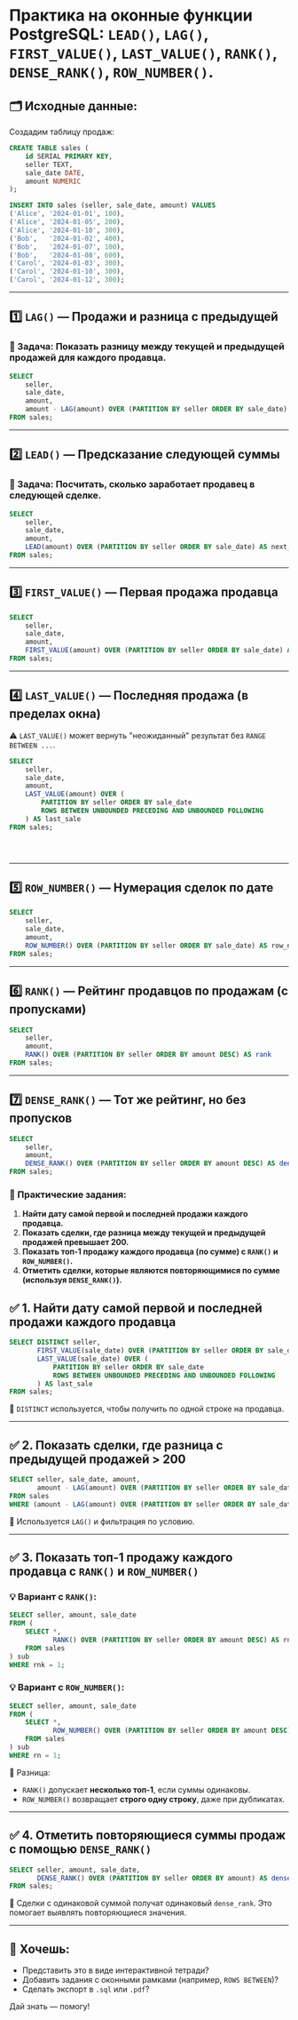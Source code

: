# Практика на оконные функции PostgreSQL: `LEAD()`, `LAG()`, `FIRST_VALUE()`, `LAST_VALUE()`, `RANK()`, `DENSE_RANK()`, `ROW_NUMBER()`.


## 🗂️ Исходные данные:

Создадим таблицу продаж:

```sql
CREATE TABLE sales (
    id SERIAL PRIMARY KEY,
    seller TEXT,
    sale_date DATE,
    amount NUMERIC
);

INSERT INTO sales (seller, sale_date, amount) VALUES
('Alice', '2024-01-01', 100),
('Alice', '2024-01-05', 200),
('Alice', '2024-01-10', 300),
('Bob',   '2024-01-02', 400),
('Bob',   '2024-01-07', 100),
('Bob',   '2024-01-08', 600),
('Carol', '2024-01-03', 300),
('Carol', '2024-01-10', 300),
('Carol', '2024-01-12', 300);
```

---

## 1️⃣ **`LAG()`** — Продажи и разница с предыдущей

### 📌 Задача: Показать разницу между текущей и предыдущей продажей для каждого продавца.

```sql
SELECT
    seller,
    sale_date,
    amount,
    amount - LAG(amount) OVER (PARTITION BY seller ORDER BY sale_date) AS diff
FROM sales;
```

---

## 2️⃣ **`LEAD()`** — Предсказание следующей суммы

### 📌 Задача: Посчитать, сколько заработает продавец в следующей сделке.

```sql
SELECT
    seller,
    sale_date,
    amount,
    LEAD(amount) OVER (PARTITION BY seller ORDER BY sale_date) AS next_amount
FROM sales;
```

---

## 3️⃣ **`FIRST_VALUE()`** — Первая продажа продавца

```sql
SELECT
    seller,
    sale_date,
    amount,
    FIRST_VALUE(amount) OVER (PARTITION BY seller ORDER BY sale_date) AS first_sale
FROM sales;
```

---

## 4️⃣ **`LAST_VALUE()`** — Последняя продажа (в пределах окна)

⚠️ `LAST_VALUE()` может вернуть "неожиданный" результат без `RANGE BETWEEN ...`.

```sql
SELECT
    seller,
    sale_date,
    amount,
    LAST_VALUE(amount) OVER (
        PARTITION BY seller ORDER BY sale_date
        ROWS BETWEEN UNBOUNDED PRECEDING AND UNBOUNDED FOLLOWING
    ) AS last_sale
FROM sales;





```

---

## 5️⃣ **`ROW_NUMBER()`** — Нумерация сделок по дате

```sql
SELECT
    seller,
    sale_date,
    amount,
    ROW_NUMBER() OVER (PARTITION BY seller ORDER BY sale_date) AS row_num
FROM sales;
```

---

## 6️⃣ **`RANK()`** — Рейтинг продавцов по продажам (с пропусками)

```sql
SELECT
    seller,
    amount,
    RANK() OVER (PARTITION BY seller ORDER BY amount DESC) AS rank
FROM sales;
```

---

## 7️⃣ **`DENSE_RANK()`** — Тот же рейтинг, но без пропусков

```sql
SELECT
    seller,
    amount,
    DENSE_RANK() OVER (PARTITION BY seller ORDER BY amount DESC) AS dense_rank
FROM sales;
```



### 📌 Практические задания:

1. **Найти дату самой первой и последней продажи каждого продавца.**
2. **Показать сделки, где разница между текущей и предыдущей продажей превышает 200.**
3. **Показать топ-1 продажу каждого продавца (по сумме) с `RANK()` и `ROW_NUMBER()`.**
4. **Отметить сделки, которые являются повторяющимися по сумме (используя `DENSE_RANK()`).**


## ✅ 1. Найти дату самой первой и последней продажи каждого продавца

```sql
SELECT DISTINCT seller,
       FIRST_VALUE(sale_date) OVER (PARTITION BY seller ORDER BY sale_date) AS first_sale,
       LAST_VALUE(sale_date) OVER (
           PARTITION BY seller ORDER BY sale_date
           ROWS BETWEEN UNBOUNDED PRECEDING AND UNBOUNDED FOLLOWING
       ) AS last_sale
FROM sales;
```

📌 `DISTINCT` используется, чтобы получить по одной строке на продавца.

---

## ✅ 2. Показать сделки, где разница с предыдущей продажей > 200

```sql
SELECT seller, sale_date, amount,
       amount - LAG(amount) OVER (PARTITION BY seller ORDER BY sale_date) AS diff
FROM sales
WHERE (amount - LAG(amount) OVER (PARTITION BY seller ORDER BY sale_date)) > 200;
```

📌 Используется `LAG()` и фильтрация по условию.

---

## ✅ 3. Показать топ-1 продажу каждого продавца с `RANK()` и `ROW_NUMBER()`

### 💡 Вариант с `RANK()`:

```sql
SELECT seller, amount, sale_date
FROM (
    SELECT *,
           RANK() OVER (PARTITION BY seller ORDER BY amount DESC) AS rnk
    FROM sales
) sub
WHERE rnk = 1;
```

### 💡 Вариант с `ROW_NUMBER()`:

```sql
SELECT seller, amount, sale_date
FROM (
    SELECT *,
           ROW_NUMBER() OVER (PARTITION BY seller ORDER BY amount DESC) AS rn
    FROM sales
) sub
WHERE rn = 1;
```

🔎 Разница:

* `RANK()` допускает **несколько топ-1**, если суммы одинаковы.
* `ROW_NUMBER()` возвращает **строго одну строку**, даже при дубликатах.

---

## ✅ 4. Отметить повторяющиеся суммы продаж с помощью `DENSE_RANK()`

```sql
SELECT seller, amount, sale_date,
       DENSE_RANK() OVER (PARTITION BY seller ORDER BY amount) AS dense_rank
FROM sales;
```

📌 Сделки с одинаковой суммой получат одинаковый `dense_rank`. Это помогает выявлять повторяющиеся значения.

---

## 📎 Хочешь:

* Представить это в виде интерактивной тетради?
* Добавить задания с оконными рамками (например, `ROWS BETWEEN`)?
* Сделать экспорт в `.sql` или `.pdf`?

Дай знать — помогу!

